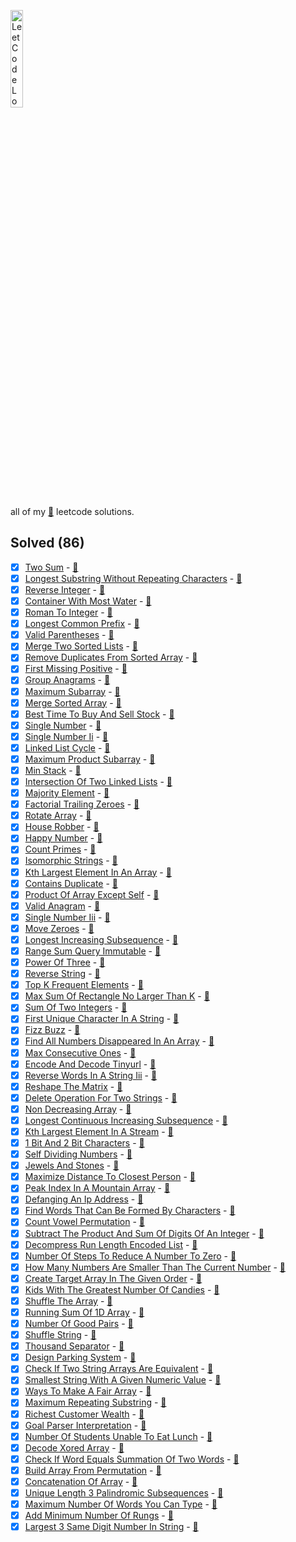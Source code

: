 <a target="_blank" href="https://leetcode.com/wasi0013/"><img src="https://assets.leetcode.com/static_assets/public/webpack_bundles/images/logo-dark.e99485d9b.svg" height="20%" width="20%" alt="LeetCode Logo"></a>

all of my [:snake:](https://python.org) leetcode solutions.

## Solved (86)

 - [x] [Two Sum](https://leetcode.com/problems/two-sum) - [:page_with_curl:](problems/1_two_sum.py)
 - [x] [Longest Substring Without Repeating Characters](https://leetcode.com/problems/longest-substring-without-repeating-characters) - [:page_with_curl:](problems/3_longest_substring_without_repeating_characters.py)
 - [x] [Reverse Integer](https://leetcode.com/problems/reverse-integer) - [:page_with_curl:](problems/7_reverse_integer.py)
 - [x] [Container With Most Water](https://leetcode.com/problems/container-with-most-water) - [:page_with_curl:](problems/11_container_with_most_water.py)
 - [x] [Roman To Integer](https://leetcode.com/problems/roman-to-integer) - [:page_with_curl:](problems/13_roman_to_integer.py)
 - [x] [Longest Common Prefix](https://leetcode.com/problems/longest-common-prefix) - [:page_with_curl:](problems/14_longest_common_prefix.py)
 - [x] [Valid Parentheses](https://leetcode.com/problems/valid-parentheses) - [:page_with_curl:](problems/20_valid_parentheses.py)
 - [x] [Merge Two Sorted Lists](https://leetcode.com/problems/merge-two-sorted-lists) - [:page_with_curl:](problems/21_merge_two_sorted_lists.py)
 - [x] [Remove Duplicates From Sorted Array](https://leetcode.com/problems/remove-duplicates-from-sorted-array) - [:page_with_curl:](problems/26_remove_duplicates_from_sorted_array.py)
 - [x] [First Missing Positive](https://leetcode.com/problems/first-missing-positive) - [:page_with_curl:](problems/41_first_missing_positive.py)
 - [x] [Group Anagrams](https://leetcode.com/problems/group-anagrams) - [:page_with_curl:](problems/49_group_anagrams.py)
 - [x] [Maximum Subarray](https://leetcode.com/problems/maximum-subarray) - [:page_with_curl:](problems/53_maximum_subarray.py)
 - [x] [Merge Sorted Array](https://leetcode.com/problems/merge-sorted-array) - [:page_with_curl:](problems/88_merge_sorted_array.py)
 - [x] [Best Time To Buy And Sell Stock](https://leetcode.com/problems/best-time-to-buy-and-sell-stock) - [:page_with_curl:](problems/121_best_time_to_buy_and_sell_stock.py)
 - [x] [Single Number](https://leetcode.com/problems/single-number) - [:page_with_curl:](problems/136_single_number.py)
 - [x] [Single Number Ii](https://leetcode.com/problems/single-number-ii) - [:page_with_curl:](problems/137_single_number_ii.py)
 - [x] [Linked List Cycle](https://leetcode.com/problems/linked-list-cycle) - [:page_with_curl:](problems/141_linked_list_cycle.py)
 - [x] [Maximum Product Subarray](https://leetcode.com/problems/maximum-product-subarray) - [:page_with_curl:](problems/152_maximum_product_subarray.py)
 - [x] [Min Stack](https://leetcode.com/problems/min-stack) - [:page_with_curl:](problems/155_min_stack.py)
 - [x] [Intersection Of Two Linked Lists](https://leetcode.com/problems/intersection-of-two-linked-lists) - [:page_with_curl:](problems/160_intersection_of_two_linked_lists.py)
 - [x] [Majority Element](https://leetcode.com/problems/majority-element) - [:page_with_curl:](problems/169_majority_element.py)
 - [x] [Factorial Trailing Zeroes](https://leetcode.com/problems/factorial-trailing-zeroes) - [:page_with_curl:](problems/172_factorial_trailing_zeroes.py)
 - [x] [Rotate Array](https://leetcode.com/problems/rotate-array) - [:page_with_curl:](problems/189_rotate_array.py)
 - [x] [House Robber](https://leetcode.com/problems/house-robber) - [:page_with_curl:](problems/198_house_robber.py)
 - [x] [Happy Number](https://leetcode.com/problems/happy-number) - [:page_with_curl:](problems/202_happy_number.py)
 - [x] [Count Primes](https://leetcode.com/problems/count-primes) - [:page_with_curl:](problems/204_count_primes.py)
 - [x] [Isomorphic Strings](https://leetcode.com/problems/isomorphic-strings) - [:page_with_curl:](problems/205_isomorphic_strings.py)
 - [x] [Kth Largest Element In An Array](https://leetcode.com/problems/kth-largest-element-in-an-array) - [:page_with_curl:](problems/215_kth_largest_element_in_an_array.py)
 - [x] [Contains Duplicate](https://leetcode.com/problems/contains-duplicate) - [:page_with_curl:](problems/217_contains_duplicate.py)
 - [x] [Product Of Array Except Self](https://leetcode.com/problems/product-of-array-except-self) - [:page_with_curl:](problems/238_product_of_array_except_self.py)
 - [x] [Valid Anagram](https://leetcode.com/problems/valid-anagram) - [:page_with_curl:](problems/242_valid_anagram.py)
 - [x] [Single Number Iii](https://leetcode.com/problems/single-number-iii) - [:page_with_curl:](problems/260_single_number_iii.py)
 - [x] [Move Zeroes](https://leetcode.com/problems/move-zeroes) - [:page_with_curl:](problems/283_move_zeroes.py)
 - [x] [Longest Increasing Subsequence](https://leetcode.com/problems/longest-increasing-subsequence) - [:page_with_curl:](problems/300_longest_increasing_subsequence.py)
 - [x] [Range Sum Query Immutable](https://leetcode.com/problems/range-sum-query-immutable) - [:page_with_curl:](problems/303_range_sum_query_immutable.py)
 - [x] [Power Of Three](https://leetcode.com/problems/power-of-three) - [:page_with_curl:](problems/326_power_of_three.py)
 - [x] [Reverse String](https://leetcode.com/problems/reverse-string) - [:page_with_curl:](problems/344_reverse_string.py)
 - [x] [Top K Frequent Elements](https://leetcode.com/problems/top-k-frequent-elements) - [:page_with_curl:](problems/347_top_k_frequent_elements.py)
 - [x] [Max Sum Of Rectangle No Larger Than K](https://leetcode.com/problems/max-sum-of-rectangle-no-larger-than-k) - [:page_with_curl:](problems/363_max_sum_of_rectangle_no_larger_than_k.py)
 - [x] [Sum Of Two Integers](https://leetcode.com/problems/sum-of-two-integers) - [:page_with_curl:](problems/371_sum_of_two_integers.py)
 - [x] [First Unique Character In A String](https://leetcode.com/problems/first-unique-character-in-a-string) - [:page_with_curl:](problems/387_first_unique_character_in_a_string.py)
 - [x] [Fizz Buzz](https://leetcode.com/problems/fizz-buzz) - [:page_with_curl:](problems/412_fizz_buzz.py)
 - [x] [Find All Numbers Disappeared In An Array](https://leetcode.com/problems/find-all-numbers-disappeared-in-an-array) - [:page_with_curl:](problems/448_find_all_numbers_disappeared_in_an_array.py)
 - [x] [Max Consecutive Ones](https://leetcode.com/problems/max-consecutive-ones) - [:page_with_curl:](problems/485_max_consecutive_ones.py)
 - [x] [Encode And Decode Tinyurl](https://leetcode.com/problems/encode-and-decode-tinyurl) - [:page_with_curl:](problems/535_encode_and_decode_tinyurl.py)
 - [x] [Reverse Words In A String Iii](https://leetcode.com/problems/reverse-words-in-a-string-iii) - [:page_with_curl:](problems/557_reverse_words_in_a_string_iii.py)
 - [x] [Reshape The Matrix](https://leetcode.com/problems/reshape-the-matrix) - [:page_with_curl:](problems/566_reshape_the_matrix.py)
 - [x] [Delete Operation For Two Strings](https://leetcode.com/problems/delete-operation-for-two-strings) - [:page_with_curl:](problems/583_delete_operation_for_two_strings.py)
 - [x] [Non Decreasing Array](https://leetcode.com/problems/non-decreasing-array) - [:page_with_curl:](problems/665_non_decreasing_array.py)
 - [x] [Longest Continuous Increasing Subsequence](https://leetcode.com/problems/longest-continuous-increasing-subsequence) - [:page_with_curl:](problems/674_longest_continuous_increasing_subsequence.py)
 - [x] [Kth Largest Element In A Stream](https://leetcode.com/problems/kth-largest-element-in-a-stream) - [:page_with_curl:](problems/703_kth_largest_element_in_a_stream.py)
 - [x] [1 Bit And 2 Bit Characters](https://leetcode.com/problems/1-bit-and-2-bit-characters) - [:page_with_curl:](problems/717_1_bit_and_2_bit_characters.py)
 - [x] [Self Dividing Numbers](https://leetcode.com/problems/self-dividing-numbers) - [:page_with_curl:](problems/728_self_dividing_numbers.py)
 - [x] [Jewels And Stones](https://leetcode.com/problems/jewels-and-stones) - [:page_with_curl:](problems/771_jewels_and_stones.py)
 - [x] [Maximize Distance To Closest Person](https://leetcode.com/problems/maximize-distance-to-closest-person) - [:page_with_curl:](problems/849_maximize_distance_to_closest_person.py)
 - [x] [Peak Index In A Mountain Array](https://leetcode.com/problems/peak-index-in-a-mountain-array) - [:page_with_curl:](problems/852_peak_index_in_a_mountain_array.py)
 - [x] [Defanging An Ip Address](https://leetcode.com/problems/defanging-an-ip-address) - [:page_with_curl:](problems/1108_defanging_an_ip_address.py)
 - [x] [Find Words That Can Be Formed By Characters](https://leetcode.com/problems/find-words-that-can-be-formed-by-characters) - [:page_with_curl:](problems/1160_find_words_that_can_be_formed_by_characters.py)
 - [x] [Count Vowel Permutation](https://leetcode.com/problems/count-vowel-permutation) - [:page_with_curl:](problems/1220_count_vowel_permutation.py)
 - [x] [Subtract The Product And Sum Of Digits Of An Integer](https://leetcode.com/problems/subtract-the-product-and-sum-of-digits-of-an-integer) - [:page_with_curl:](problems/1281_subtract_the_product_and_sum_of_digits_of_an_integer.py)
 - [x] [Decompress Run Length Encoded List](https://leetcode.com/problems/decompress-run-length-encoded-list) - [:page_with_curl:](problems/1313_decompress_run_length_encoded_list.py)
 - [x] [Number Of Steps To Reduce A Number To Zero](https://leetcode.com/problems/number-of-steps-to-reduce-a-number-to-zero) - [:page_with_curl:](problems/1342_number_of_steps_to_reduce_a_number_to_zero.py)
 - [x] [How Many Numbers Are Smaller Than The Current Number](https://leetcode.com/problems/how-many-numbers-are-smaller-than-the-current-number) - [:page_with_curl:](problems/1365_how_many_numbers_are_smaller_than_the_current_number.py)
 - [x] [Create Target Array In The Given Order](https://leetcode.com/problems/create-target-array-in-the-given-order) - [:page_with_curl:](problems/1389_create_target_array_in_the_given_order.py)
 - [x] [Kids With The Greatest Number Of Candies](https://leetcode.com/problems/kids-with-the-greatest-number-of-candies) - [:page_with_curl:](problems/1431_kids_with_the_greatest_number_of_candies.py)
 - [x] [Shuffle The Array](https://leetcode.com/problems/shuffle-the-array) - [:page_with_curl:](problems/1470_shuffle_the_array.py)
 - [x] [Running Sum Of 1D Array](https://leetcode.com/problems/running-sum-of-1d-array) - [:page_with_curl:](problems/1480_running_sum_of_1d_array.py)
 - [x] [Number Of Good Pairs](https://leetcode.com/problems/number-of-good-pairs) - [:page_with_curl:](problems/1512_number_of_good_pairs.py)
 - [x] [Shuffle String](https://leetcode.com/problems/shuffle-string) - [:page_with_curl:](problems/1528_shuffle_string.py)
 - [x] [Thousand Separator](https://leetcode.com/problems/thousand-separator) - [:page_with_curl:](problems/1556_thousand_separator.py)
 - [x] [Design Parking System](https://leetcode.com/problems/design-parking-system) - [:page_with_curl:](problems/1603_design_parking_system.py)
 - [x] [Check If Two String Arrays Are Equivalent](https://leetcode.com/problems/check-if-two-string-arrays-are-equivalent) - [:page_with_curl:](problems/1662_check_if_two_string_arrays_are_equivalent.py)
 - [x] [Smallest String With A Given Numeric Value](https://leetcode.com/problems/smallest-string-with-a-given-numeric-value) - [:page_with_curl:](problems/1663_smallest_string_with_a_given_numeric_value.py)
 - [x] [Ways To Make A Fair Array](https://leetcode.com/problems/ways-to-make-a-fair-array) - [:page_with_curl:](problems/1664_ways_to_make_a_fair_array.py)
 - [x] [Maximum Repeating Substring](https://leetcode.com/problems/maximum-repeating-substring) - [:page_with_curl:](problems/1668_maximum_repeating_substring.py)
 - [x] [Richest Customer Wealth](https://leetcode.com/problems/richest-customer-wealth) - [:page_with_curl:](problems/1672_richest_customer_wealth.py)
 - [x] [Goal Parser Interpretation](https://leetcode.com/problems/goal-parser-interpretation) - [:page_with_curl:](problems/1678_goal_parser_interpretation.py)
 - [x] [Number Of Students Unable To Eat Lunch](https://leetcode.com/problems/number-of-students-unable-to-eat-lunch) - [:page_with_curl:](problems/1700_number_of_students_unable_to_eat_lunch.py)
 - [x] [Decode Xored Array](https://leetcode.com/problems/decode-xored-array) - [:page_with_curl:](problems/1720_decode_xored_array.py)
 - [x] [Check If Word Equals Summation Of Two Words](https://leetcode.com/problems/check-if-word-equals-summation-of-two-words) - [:page_with_curl:](problems/1880_check_if_word_equals_summation_of_two_words.py)
 - [x] [Build Array From Permutation](https://leetcode.com/problems/build-array-from-permutation) - [:page_with_curl:](problems/1920_build_array_from_permutation.py)
 - [x] [Concatenation Of Array](https://leetcode.com/problems/concatenation-of-array) - [:page_with_curl:](problems/1929_concatenation_of_array.py)
 - [x] [Unique Length 3 Palindromic Subsequences](https://leetcode.com/problems/unique-length-3-palindromic-subsequences) - [:page_with_curl:](problems/1930_unique_length_3_palindromic_subsequences.py)
 - [x] [Maximum Number Of Words You Can Type](https://leetcode.com/problems/maximum-number-of-words-you-can-type) - [:page_with_curl:](problems/1935_maximum_number_of_words_you_can_type.py)
 - [x] [Add Minimum Number Of Rungs](https://leetcode.com/problems/add-minimum-number-of-rungs) - [:page_with_curl:](problems/1936_add_minimum_number_of_rungs.py)
 - [x] [Largest 3 Same Digit Number In String](https://leetcode.com/problems/largest-3-same-digit-number-in-string) - [:page_with_curl:](problems/2264_largest_3_same_digit_number_in_string.py)
